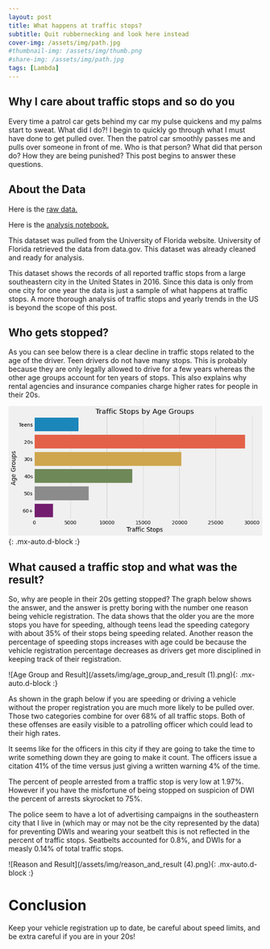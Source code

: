 ```yaml
---
layout: post
title: What happens at traffic stops?
subtitle: Quit rubbernecking and look here instead
cover-img: /assets/img/path.jpg
#thumbnail-img: /assets/img/thumb.png
#share-img: /assets/img/path.jpg
tags: [Lambda]
---
```

## Why I care about traffic stops and so do you
Every time a patrol car gets behind my car my pulse quickens and my palms start to sweat. What did I do?! I begin to quickly go through what I must have done to get pulled over. Then the patrol car smoothly passes me and pulls over someone in front of me. Who is that person? What did that person do? How they are being punished? This post begins to answer these questions.
## About the Data
Here is the [raw data.](http://users.stat.ufl.edu/~winner/data/trafficstop.csv)

Here is the [analysis notebook.](https://colab.research.google.com/drive/1mkk8PlMwRqNhetWWzT5IobfXga0dMDQ_#scrollTo=FAQhY9vHU9Mz)

This dataset was pulled from the University of Florida website. University of Florida retrieved the data from data.gov. This dataset was already cleaned and ready for analysis. 

This dataset shows the records of all reported traffic stops from a large southeastern city in the United States in 2016. Since this data is only from one city for one year the data is just a sample of what happens at traffic stops. A more thorough analysis of traffic stops and yearly trends in the US is beyond the scope of this post.
## Who gets stopped?
 
As you can see below there is a clear decline in traffic stops related to the age of the driver. Teen drivers do not have many stops. This is probably because they are only legally allowed to drive for a few years whereas the other age groups account for ten years of stops. This also explains why rental agencies and insurance companies charge higher rates for people in their 20s.

![Age Group](/assets/img/age_groups.png){: .mx-auto.d-block :}

## What caused a traffic stop and what was the result?
So, why are people in their 20s getting stopped? The graph below shows the answer, and the answer is pretty boring with the number one reason being vehicle registration. The data shows that the older you are the more stops you have for speeding, although teens lead the speeding category with about 35% of their stops being speeding related. Another reason the percentage of speeding stops increases with age could be because the vehicle registration percentage decreases as drivers get more disciplined in keeping track of their registration.

![Age Group and Result](/assets/img/age_group_and_result (1).png){: .mx-auto.d-block :}

As shown in the graph below if you are speeding or driving a vehicle without the proper registration you are much more likely to be pulled over. Those two categories combine for over 68% of all traffic stops. Both of these offenses are easily visible to a patrolling officer which could lead to their high rates. 

It seems like for the officers in this city if they are going to take the time to write something down they are going to make it count. The officers issue a citation 41% of the time versus just giving a written warning 4% of the time. 

The percent of people arrested from a traffic stop is very low at 1.97%. However if you have the misfortune of being stopped on suspicion of DWI the percent of arrests skyrocket to 75%. 

The police seem to have a lot of advertising campaigns in the southeastern city that I live in (which may or may not be the city represented by the data) for preventing DWIs and wearing your seatbelt this is not reflected in the percent of traffic stops. Seatbelts accounted for 0.8%, and DWIs for a measly 0.14% of total traffic stops.

![Reason and Result](/assets/img/reason_and_result (4).png){: .mx-auto.d-block :}

# Conclusion
Keep your vehicle registration up to date, be careful about speed limits, and be extra careful if you are in your 20s!

